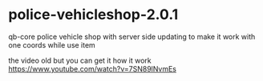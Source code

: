 # police-vehicleshop-2.0.1
qb-core police vehicle shop with server side updating to make it work with one coords while use item


the video old but you can get it how it work
https://www.youtube.com/watch?v=7SN89lNvmEs
